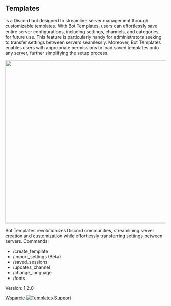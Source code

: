 ## Templates
is a Discord bot designed to streamline server management through customizable templates. With Bot Templates, users can effortlessly save entire server configurations, including settings, channels, and categories, for future use. This feature is particularly handy for administrators seeking to transfer settings between servers seamlessly. Moreover, Bot Templates enables users with appropriate permissions to load saved templates onto any server, further simplifying the setup process.

<img 
src="https://lj-company.pl/assets/en.png" width="512px" draggable="false">

Bot Templates revolutionizes Discord communities, streamlining server creation and customization while effortlessly transferring settings between servers.
Commands:
 - /create_template
 - /import_settings (Beta)
 - /saved_sessions
 - /updates_channel
 - /change_language
 - /fonts


Version: 1.2.0


<a href="https://discord.gg/r9uTMfVJE8">Wsparcie</a> <a href="https://discord.gg/djs"><img src="https://img.shields.io/discord/1109479816555675750?color=5865F2&logo=discord&logoColor=white" alt="Templates Support" /></a>